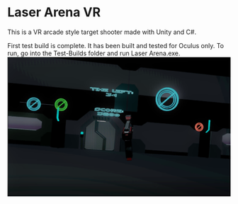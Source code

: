 # Laser Arena VR
 This is a VR arcade style target shooter made with Unity and C#.

First test build is complete. It has been built and tested for Oculus only. To run, go into the Test-Builds folder and run Laser Arena.exe.
![alt text](https://github.com/JFiedler23/laser-Arena-VR/blob/master/laser-arena-screenshot.png?raw=true)
